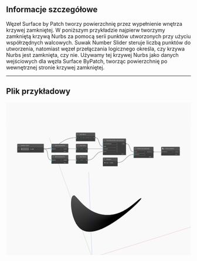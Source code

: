## Informacje szczegółowe
Węzeł Surface by Patch tworzy powierzchnię przez wypełnienie wnętrza krzywej zamkniętej. W poniższym przykładzie najpierw tworzymy zamkniętą krzywą Nurbs za pomocą serii punktów utworzonych przy użyciu współrzędnych walcowych. Suwak Number Slider steruje liczbą punktów do utworzenia, natomiast węzeł przełączania logicznego określa, czy krzywa Nurbs jest zamknięta, czy nie. Używamy tej krzywej Nurbs jako danych wejściowych dla węzła Surface ByPatch, tworząc powierzchnię po wewnętrznej stronie krzywej zamkniętej.
___
## Plik przykładowy

![ByPatch](./Autodesk.DesignScript.Geometry.Surface.ByPatch_img.jpg)

